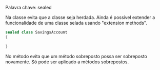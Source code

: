 Palavra chave: sealed

Na classe evita que a classe seja herdada. Ainda é possível extender a funcionalidade de uma classe selada usando "extension methods".

````c#
sealed class SavingsAccount
{

}
````

No método evita que um método sobreposto possa ser sobreposto novamente. Só pode ser aplicado a métodos sobrepostos.

